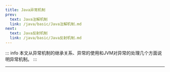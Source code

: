 ```yaml
---
title: Java异常机制
prev:
  text: Java注解机制
  link: /java/basic/Java注解机制.md
next:
  text: Java反射机制
  link: /java/basic/Java反射机制.md
---
```

::: info
本文从异常机制的继承关系、异常的使用和JVM对异常的处理几个方面说明异常机制。
:::
<Toc />

---
